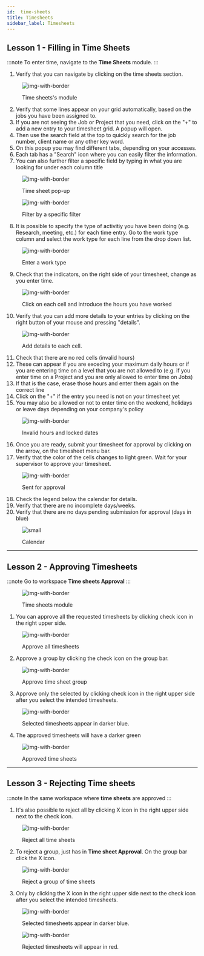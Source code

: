 ```yaml
---
id:  time-sheets
title: Timesheets
sidebar_label: Timesheets
---
```


## Lesson 1 - Filling in Time Sheets

:::note 
To enter time, navigate to the **Time Sheets** module. 
:::

1. Verify that you can navigate by clicking on the time sheets section.

<figure>

![img-with-border](assets/timesheets/1-navigate-to-timesheet-module.png)
<figcaption>Time sheets's module</figcaption>
</figure>

2. Verify that some lines appear on your grid automatically, based on the jobs you have been assigned to.
3. If you are not seeing the Job or Project that you need, click on the "+" to add a new entry to your timesheet grid. A popup will open.
4. Then use the search field at the top to quickly search for the job number, client name or any other key word.
5. On this popup you may find different tabs, depending on your accesses.
6. Each tab has a "Search" icon where you can easily filter the information.
7. You can also further filter a specific field by typing in what you are looking for under each column title

<figure>

![img-with-border](assets/timesheets/2-adding-suggestions.png)
<figcaption>Time sheet pop-up</figcaption>
</figure>

<figure>

![img-with-border](assets/timesheets/3-searching-suggestions.png)
<figcaption>Filter by a specific filter</figcaption>
</figure>


8. It is possible to specify the type of activitiy you have been doing (e.g. Research, meeting, etc.) for each time entry. Go to the work type column and select the work type for each line from the drop down list.

<figure>

![img-with-border](assets/timesheets/4-selecting-work-type.png)
<figcaption>Enter a work type</figcaption>
</figure>

  
9. Check that the indicators, on the right side of your timesheet, change as you enter time.

<figure>

![img-with-border](assets/timesheets/5-update-calendar.png)
<figcaption> Click on each cell and introduce the hours you have worked</figcaption>
</figure>


10. Verify that you can add more details to your entries by clicking on the right button of your mouse and pressing "details". 

<figure>

![img-with-border](assets/timesheets/6-adding-details.png)
<figcaption>Add details to each cell.</figcaption>
</figure>



11. Check that there are no red cells (invalid hours)
12. These can appear if you are exceding your maximum daily hours or if you are entering time on a level that you are not allowed to (e.g. if you enter time on a Project and you are only allowed to enter time on Jobs)
13. If that is the case, erase those hours and enter them again on the correct line
14. Click on the "+" if the entry you need is not on your timesheet yet
15. You may also be allowed or not to enter time on the weekend, holidays or leave days depending on your company's policy 

<figure>

![img-with-border](assets/timesheets/7-error-on-timesheets.png)
<figcaption>Invalid hours and locked dates</figcaption>
</figure>
    

16. Once you are ready, submit your timesheet for approval by clicking on the arrow, on the timesheet menu bar.
17. Verify that the color of the cells changes to light green. Wait for your supervisor to approve your timesheet.

<figure>

![img-with-border](assets/timesheets/8-sending-for-approval.png)
<figcaption>Sent for approval</figcaption>
</figure>
    

18. Check the legend below the calendar for details. 
19. Verify that there are no incomplete days/weeks.
20. Verify that there are no days pending submission for approval (days in blue)

<figure>

![small](assets/timesheets/9-calendar-overview.png)
<figcaption>Calendar</figcaption>
</figure>


---

## Lesson 2 - Approving Timesheets

:::note
Go to workspace **Time sheets Approval**
:::

<figure>

![img-with-border](/img/responses/timesheets_to_approve_response.png)
<figcaption>Time sheets module</figcaption>
</figure>

1. You can approve all the requested timesheets by clicking check icon in the right upper side.

<figure>

![img-with-border](/img/responses/timesheets_approve_all_response.png)
<figcaption>Approve all timesheets</figcaption>
</figure>

2. Approve a group by clicking the check icon on the group bar.

<figure>

![img-with-border](/img/responses/timesheets_approve_group_response.png)
<figcaption>Approve time sheet group</figcaption>
</figure>

3. Approve only the selected by clicking check icon in the right upper side after you select the intended  timesheets.

<figure>

![img-with-border](/img/responses/timesheets_approve_selected_response.png)
<figcaption>Selected timesheets appear in darker blue.</figcaption>
</figure>

4. The approved timesheets will have a darker green

<figure>

![img-with-border](/img/responses/timesheets_approved_response.png)
<figcaption>Approved time sheets</figcaption>
</figure>

---

## Lesson 3 - Rejecting Time sheets

:::note
In the same workspace where **time sheets** are approved
:::

1. It's also possible to reject all by clicking X icon in the right upper side next to the check icon.

<figure>

![img-with-border](/img/responses/timesheets_reject_all_response.png)
<figcaption>Reject all time sheets</figcaption>
</figure>

2. To reject a group, just has in **Time sheet Approval**. On the group bar click the X icon.

<figure>

![img-with-border](/img/responses/timesheets_reject_group_response.png)
<figcaption>Reject a group of time sheets</figcaption>
</figure>

3. Only by clicking the X icon in the right upper side next to the check icon after you select the intended  timesheets.

<figure>

![img-with-border](/img/responses/timesheets_reject_selected_response.png)
<figcaption>Selected timesheets appear in darker blue.</figcaption>
</figure>

<figure>

![img-with-border](/img/responses/timesheets_rejected_response.png)
<figcaption>Rejected timesheets will appear in red.</figcaption>
</figure>
